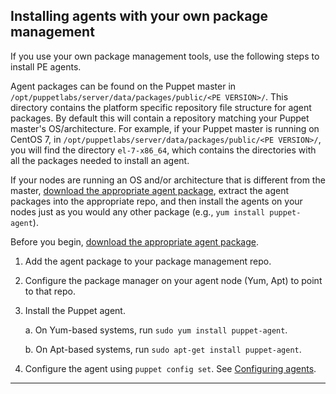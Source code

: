 <!--Tasks describe a procedure the user performs. Tasks typically include 7 or fewer steps. Consider breaking longer tasks into a multi-task process. Avoid shoehorning conceptual or reference information into tasks so that the task is more navigable and reusable.-->

## Installing agents with your own package management

If you use your own package management tools, use the following steps to install PE agents.

Agent packages can be found on the Puppet master in `/opt/puppetlabs/server/data/packages/public/<PE VERSION>/`. This directory contains the platform specific repository file structure for agent packages. By default this will contain a repository matching your Puppet master's OS/architecture. For example, if your Puppet master is running on CentOS 7, in `/opt/puppetlabs/server/data/packages/public/<PE VERSION>/`, you will find the directory `el-7-x86_64`, which contains the directories with all the packages needed to install an agent.

If your nodes are running an OS and/or architecture that is different from the master, [download the appropriate agent package](http://puppetlabs.com/misc/pe-files/agent-downloads), extract the agent packages into the appropriate repo, and then install the agents on your nodes just as you would any other package (e.g., `yum install puppet-agent`).

Before you begin, [download the appropriate agent package](http://puppetlabs.com/misc/pe-files/agent-downloads).


1. Add the agent package to your package management repo. 

2. Configure the package manager on your agent node (Yum, Apt) to point to that repo.

3. Install the Puppet agent. 

   a. On Yum-based systems, run `sudo yum install puppet-agent`.
   
   b. On Apt-based systems, run `sudo apt-get install puppet-agent`.
   
4. Configure the agent using `puppet config set`. See [Configuring agents](#configuring-agents).




* * *
